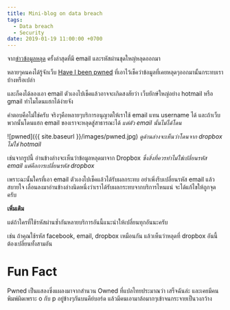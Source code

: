 ```yaml
---
title: Mini-blog on data breach
tags:
  - Data breach
  - Security
date: 2019-01-19 11:00:00 +0700
---
```


จาก[ข่าวข้อมูลหลุด][blognone] ครั้งล่าสุดที่มี email และรหัสผ่านชุดใหญ่หลุดออกมา

หลายๆคนคงได้รู้จักเว็บ [Have I been pwned][hibp] 
ที่เอาไว้เช็คว่าข้อมูลที่เคยหลุดๆออกมานั้นกระทบเราบ้างหรือเปล่า

และก็คงได้ลองเอา email ตัวเองไปเช็คแล้วอาจจะเกิดสงสัยว่า
เว็บยักษ์ใหญ่อย่าง hotmail หรือ gmail ทำไมโดนแฮกได้ง่ายจัง

คำตอบคือไม่ใช่ครับ จริงๆคือหลายๆบริการอนุญาตให้เราใช้ email แทน username ได้
และถ้าเว็บพวกนั้นโดนแฮก email ของเราจะหลุดสู่สาธารณะได้ *แต่ตัว email นั้นไม่ได้โดน*

![pwned]({{ site.baseurl }}/images/pwned.jpg)
*ดูด้านล่างจะเห็นว่าโดนจาก dropbox ไม่ใช่ hotmail*

เช่นจากรูปนี้ อ่านข้างล่างจะเห็นว่าข้อมูลหลุดมาจาก Dropbox
*ซึ่งสิ่งที่ควรทำไม่ใช่เปลี่ยนรหัส email แต่คือการเปลี่ยนรหัส dropbox*

เพราะฉะนั้นใครที่เอา email ตัวเองไปเช็คแล้วได้รับผลกระทบ อย่าเพิ่งรีบเปลี่ยนรหัส email แล้วสบายใจ
เลื่อนลงมาอ่านข้างล่างนิดหนึ่งว่าเราได้รับผลกระทบจากบริการไหนแน่ จะได้แก้ไขให้ถูกจุดครับ

**เพิ่มเติม**

แต่ถ้าใครที่ใช้รหัสผ่านซ้ำกันหลายบริการอันนี้แนะนำให้เปลี่ยนทุกอันนะครับ

เช่น ถ้าคุณใช้รหัส facebook, email, dropbox เหมือนกัน แล้วเห็นว่าหลุดที่ dropbox
อันนี้ต้องเปลี่ยนทั้งสามอัน

Fun Fact
====

Pwned เป็นแสลงซึ่งแผลงมาจากสำนวน Owned ที่แปลไทยประมาณว่า เสร็จฉันล่ะ
และเคยมีคนพิมพ์ผิดเพราะ o กับ p อยู่ข้างๆกันบนคีย์บอร์ด
แล้วมีคนเอามาล้อมากๆเข้าจนกระจายเป็นวงกว้าง

[blognone]: //www.blognone.com/node/107631
[hibp]: //haveibeenpwned.com/